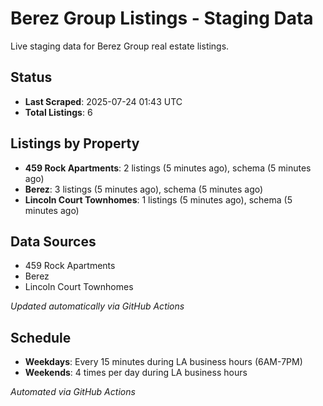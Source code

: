 # Berez Group Listings - Staging Data

Live staging data for Berez Group real estate listings.

## Status

- **Last Scraped**: 2025-07-24 01:43 UTC
- **Total Listings**: 6

## Listings by Property

- **459 Rock Apartments**: 2 listings (5 minutes ago), schema (5 minutes ago)
- **Berez**: 3 listings (5 minutes ago), schema (5 minutes ago)
- **Lincoln Court Townhomes**: 1 listings (5 minutes ago), schema (5 minutes ago)

## Data Sources

- 459 Rock Apartments
- Berez
- Lincoln Court Townhomes

*Updated automatically via GitHub Actions*

## Schedule

- **Weekdays**: Every 15 minutes during LA business hours (6AM-7PM)
- **Weekends**: 4 times per day during LA business hours

*Automated via GitHub Actions*
